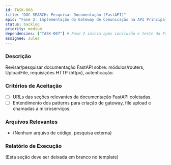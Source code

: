 ```yaml
---
id: TASK-008
title: "DOC-SEARCH: Pesquisar Documentação (FastAPI)"
epic: "Fase 2: Implementação do Gateway de Comunicação na API Principal"
status: backlog
priority: medium
dependencies: ["TASK-007"] # Fase 2 inicia após conclusão e teste da Fase 1
assignee: Jules
---
```


### Descrição

Revisar/pesquisar documentação FastAPI sobre: módulos/routers, UploadFile, requisições HTTP (httpx), autenticação.

### Critérios de Aceitação

- [ ] URLs das seções relevantes da documentação FastAPI coletadas.
- [ ] Entendimento dos patterns para criação de gateway, file upload e chamadas a microserviços.

### Arquivos Relevantes

* (Nenhum arquivo de código, pesquisa externa)

### Relatório de Execução

(Esta seção deve ser deixada em branco no template)
